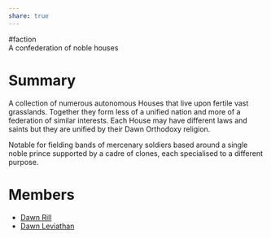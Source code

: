 ```yaml
---  
share: true  
---  
```

#faction  
A confederation of noble houses   
# Summary  
A collection of numerous autonomous Houses that live upon fertile vast grasslands. Together they form less of a unified nation and more of a federation of similar interests. Each House may have different laws and saints but they are unified by their Dawn Orthodoxy religion.  
  
Notable for fielding bands of mercenary soldiers based around a single noble prince supported by a cadre of clones, each specialised to a different purpose.  
# Members  
- [Dawn Rill](Dawn%20Rill.md)  
- [Dawn Leviathan](Dawn%20Leviathan.md)  
  
